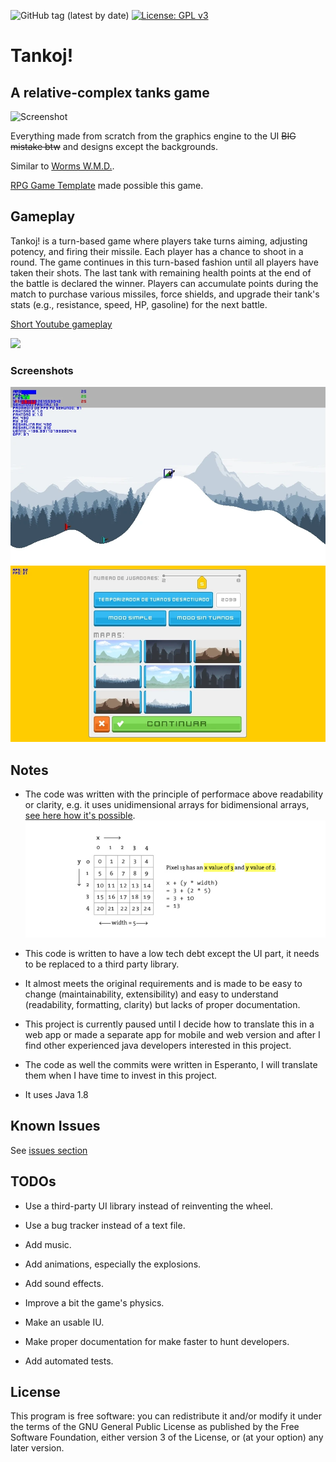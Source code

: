 ![GitHub tag (latest by date)](https://img.shields.io/github/v/tag/EGA-SUPREMO/Tanks-game?color=red&label=Version)
[![License: GPL v3](https://img.shields.io/badge/License-GPLv3-blue.svg)](https://www.gnu.org/licenses/gpl-3.0)
# Tankoj!
A relative-complex tanks game
------
![Screenshot](https://github.com/EGA-SUPREMO/Tankoj/blob/master/Projekto%20n01%20-%20Tankoj%20la%20atakoj/gameplay.GIF)

Everything made from scratch from the graphics engine to the UI ~~BIG mistake btw~~ and designs except the backgrounds.

Similar to [Worms W.M.D.](https://store.steampowered.com/app/327030/Worms_WMD/).

[RPG Game Template](https://github.com/EGA-SUPREMO/RPG-Game-template) made possible this game.

## Gameplay
Tankoj! is a turn-based game where players take turns aiming, adjusting potency, and firing their missile. Each player has a chance to shoot in a round. The game continues in this turn-based fashion until all players have taken their shots. The last tank with remaining health points at the end of the battle is declared the winner. Players can accumulate points during the match to purchase various missiles, force shields, and upgrade their tank's stats (e.g., resistance, speed, HP, gasoline) for the next battle.

[Short Youtube gameplay](https://youtu.be/C3QphZC7b80)

[![](https://i.ibb.co/6t8rRwM/shor.png)](https://youtu.be/C3QphZC7b80)

### Screenshots
![Screenshot](https://github.com/EGA-SUPREMO/Tankoj/blob/master/Projekto%20n01%20-%20Tankoj%20la%20atakoj/gameplay.webp)
![UI](https://github.com/EGA-SUPREMO/Tankoj/blob/master/Projekto%20n01%20-%20Tankoj%20la%20atakoj/ui.webp)

## Notes
* The code was written with the principle of performace above readability or clarity, e.g. it uses unidimensional arrays for bidimensional arrays, [see here how it's possible](https://github.com/EGA-SUPREMO/Tankoj/blob/master/pixelarray2d.jpg). ![imagen pixel 2d](https://github.com/EGA-SUPREMO/Tankoj/blob/master/pixelarray2d.jpg)

* This code is written to have a low tech debt except the UI part, it needs to be replaced to a third party library.

* It almost meets the original requirements and is made to be easy to change (maintainability, extensibility) and easy to understand (readability, formatting, clarity) but lacks of proper documentation.

* This project is currently paused until I decide how to translate this in a web app or made a separate app for mobile and web version and after I find other experienced java developers interested in this project.

* The code as well the commits were written in Esperanto, I will translate them when I have time to invest in this project.

* It uses Java 1.8

## Known Issues
See [issues section](https://github.com/EGA-SUPREMO/Tanks-game/issues)

## TODOs
* Use a third-party UI library instead of reinventing the wheel.

* Use a bug tracker instead of a text file.

* Add music.

* Add animations, especially the explosions.

* Add sound effects.

* Improve a bit the game's physics.

* Make an usable IU.

* Make proper documentation for make faster to hunt developers.

* Add automated tests.

## License
This program is free software: you can redistribute it and/or modify
    it under the terms of the GNU General Public License as published by
    the Free Software Foundation, either version 3 of the License, or
    (at your option) any later version.
